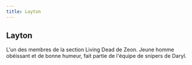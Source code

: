 ```yaml
---
title: Layton
---
```


Layton
------





L'un des membres de la section Living Dead de Zeon. Jeune homme obéissant et de bonne humeur, fait partie de l'équipe de snipers de Daryl.

